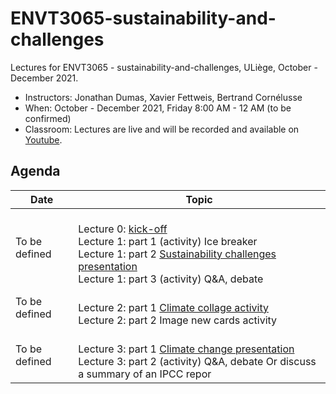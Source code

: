 # ENVT3065-sustainability-and-challenges

Lectures for ENVT3065 - sustainability-and-challenges, ULiège, October - December 2021.

- Instructors: Jonathan Dumas, Xavier Fettweis, Bertrand Cornélusse
- When: October - December 2021, Friday 8:00 AM - 12 AM (to be confirmed)
- Classroom: Lectures are live and will be recorded and available on [Youtube]().

## Agenda

| Date | Topic |
| --- | --- |
| To be defined |<br>Lecture 0: [kick-off](https://github.com/jonathandumas/ENVT3065-sustainability-and-challenges/blob/main/pdf/ENVT_kick_off.pdf)<br>Lecture 1: part 1 (activity) Ice breaker<br>Lecture 1: part 2 [Sustainability challenges presentation]()<br> Lecture 1: part 3 (activity) Q&A, debate<br>|
| To be defined |<br>Lecture 2: part 1 [Climate collage activity](https://climatecollage.org/)<br>Lecture 2: part 2 Image new cards activity<br>|
| To be defined |<br>Lecture 3: part 1 [Climate change presentation](https://climatecollage.org/)<br>Lecture 3: part 2 (activity) Q&A, debate Or discuss a summary of an IPCC repor<br>|

